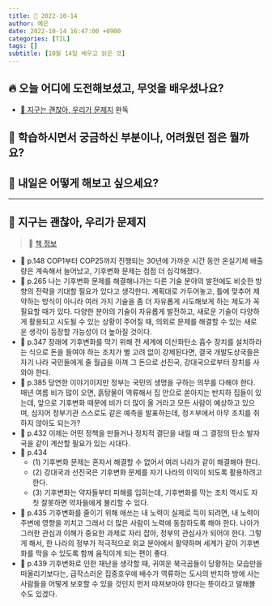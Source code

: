 ```yaml
---
title: 📸 2022-10-14
author: 예은
date: 2022-10-14 16:47:00 +0900
categories: [TIL]
tags: []
subtitle: [10월 14일 배우고 읽은 것]
---
```


## 🔥 오늘 어디에 도전해보셨고, 무엇을 배우셨나요?

- [📖 지구는 괜찮아, 우리가 문제지](/posts/221014TIL/#-지구는-괜찮아-우리가-문제지) 완독

## 🌊 학습하시면서 궁금하신 부분이나, 어려웠던 점은 뭘까요?

## 🌟 내일은 어떻게 해보고 싶으세요?

---

## 📖 지구는 괜찮아, 우리가 문제지

> 🐝 [책 정보](https://search.shopping.naver.com/book/catalog/32483309915?cat_id=50010583&frm=PBOKMOD&query=%EC%A7%80%EA%B5%AC%EB%8A%94+%EA%B4%9C%EC%B0%AE%EC%95%84%2C+%EC%9A%B0%EB%A6%AC%EA%B0%80+%EB%AC%B8%EC%A0%9C%EC%A7%80&NaPm=ct%3Dl8ilsrn4%7Cci%3D9ba7c791194f5e3f89d20c4dfe0954aa1c6592b0%7Ctr%3Dboknx%7Csn%3D95694%7Chk%3D75321b12f5c82da5488068e2f7f69f5d96d77132)

- 🔖 p.148 COP1부터 COP25까지 진행되는 30년에 가까운 시간 동안 온실기체 배출량은 계속해서 늘어났고, 기후변화 문제는 점점 더 심각해졌다.
- 🔖 p.265 나는 기후변화 문제를 해결해나가는 다른 기술 분야의 발전에도 비슷한 방향의 전략을 기대할 필요가 있다고 생각한다. 계획대로 가두어놓고, 틀에 맞추어 제약하는 방식이 아니라 여러 가지 기술을 좀 더 자유롭게 시도해보게 하는 제도가 꼭 필요할 때가 있다. 다양한 분야의 기술이 자유롭게 발전하고, 새로운 기술이 다양하게 활용되고 시도될 수 있는 상황이 주어질 때, 의외로 문제를 해결할 수 있는 새로운 생각이 등장할 가능성이 더 높아질 것이다.
- 🔖 p.347 장래에 기후변화를 막기 위해 전 세계에 이산화탄소 흡수 장치를 설치하라는 식으로 돈을 들여야 하는 조치가 별 고려 없이 강제된다면, 결국 개발도상국들은 자기 나라 국민들에게 줄 월급을 아껴 그 돈으로 선진국, 강대국으로부터 장치를 사 와야 한다.
- 🔖 p.385 당연한 이야기이지만 정부는 국민의 생명을 구하는 의무를 다해야 한다. 매년 여름 비가 많이 오면, 흙탕물이 역류해서 집 안으로 쏟아지는 반지하 집들이 있는데, 앞으로 기후변화 때문에 비가 더 많이 올 거라고 모든 사람이 예상하고 있으며, 심지어 정부기관 스스로도 같은 예측을 발표하는데, 정ㅈ부에서 아무 조치를 취하지 않아도 되는가?
- 🔖 p.432 이제는 어떤 정책을 만들거나 정치적 결단을 내릴 때 그 결정의 탄소 발자국을 같이 계산할 필요가 있는 시대다.
- 🔖 p.434
  - (1) 기후변화 문제는 혼자서 해결할 수 없어서 여러 나라가 같이 해결해야 한다.
  - (2) 강대국과 선진국은 기후변화 문제를 자기 나라의 이익이 되도록 활용하려고 한다.
  - (3) 기후변화는 약자들부터 피해를 입히는데, 기후변화를 막는 조치 역시도 자칫 잘못하면 약자들에게 불리할 수 있다.
- 🔖 p.435 기후변화를 줄이기 위해 애쓰는 내 노력이 실제로 득이 되려면, 내 노력이 주변에 영향을 끼치고 그래서 더 많은 사람이 노력에 동참하도록 해야 한다. 나아가 그러한 관심과 이해가 중요한 과제로 자리 잡아, 정부의 관심사가 되어야 한다. 그렇게 해서, 한 나라의 정부가 적극적으로 외교 분야에서 활약하며 세계가 같이 기후변화를 막을 수 있도록 함께 움직이게 되는 편이 좋다.
- 🔖 p.439 기후변화로 인한 재난을 생각할 때, 귀여운 북극곰들이 당황하는 모습만을 떠올리기보다는, 급작스러운 집중호우에 배수가 역류하는 도시의 반지하 방에 사는 사람들을 어떻게 보호할 수 있을 것인지 먼저 따져보아야 한다는 뜻이라고 말해볼 수도 있겠다.
